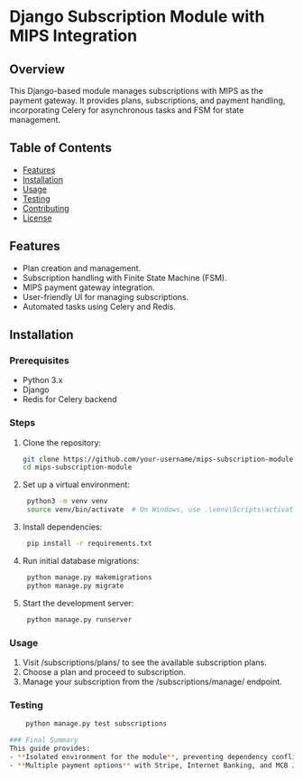 # Django Subscription Module with MIPS Integration

## Overview
This Django-based module manages subscriptions with MIPS as the payment gateway. It provides plans, subscriptions, and payment handling, incorporating Celery for asynchronous tasks and FSM for state management.

## Table of Contents
- [Features](#features)
- [Installation](#installation)
- [Usage](#usage)
- [Testing](#testing)
- [Contributing](#contributing)
- [License](#license)

## Features
- Plan creation and management.
- Subscription handling with Finite State Machine (FSM).
- MIPS payment gateway integration.
- User-friendly UI for managing subscriptions.
- Automated tasks using Celery and Redis.

## Installation

### Prerequisites
- Python 3.x
- Django
- Redis for Celery backend

### Steps
1. Clone the repository:
   ```bash
   git clone https://github.com/your-username/mips-subscription-module.git
   cd mips-subscription-module

2. Set up a virtual environment:
   ```bash
    python3 -m venv venv
    source venv/bin/activate  # On Windows, use .\venv\Scripts\activate

3. Install dependencies:
   ```bash
    pip install -r requirements.txt

4. Run initial database migrations:
   ```bash
    python manage.py makemigrations
    python manage.py migrate

5. Start the development server:
   ```bash
    python manage.py runserver

### Usage
1. Visit /subscriptions/plans/ to see the available subscription plans.
2. Choose a plan and proceed to subscription.
3. Manage your subscription from the /subscriptions/manage/ endpoint.

### Testing 
```bash
    python manage.py test subscriptions

### Final Summary
This guide provides:
- **Isolated environment for the module**, preventing dependency conflicts.
- **Multiple payment options** with Stripe, Internet Banking, and MCB Juice.